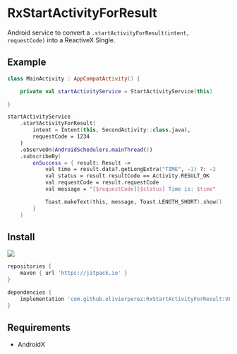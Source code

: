 # RxStartActivityForResult

Android service to convert a `.startActivityForResult(intent, requestCode)` into a ReactiveX Single.

## Example

```kotlin
class MainActivity : AppCompatActivity() {

    private val startActivityService = StartActivityService(this)

}
```

```kotlin
startActivityService
    .startActivityForResult(
        intent = Intent(this, SecondActivity::class.java),
        requestCode = 1234
    )
    .observeOn(AndroidSchedulers.mainThread())
    .subscribeBy(
        onSuccess = { result: Result ->
            val time = result.data?.getLongExtra("TIME", -1) ?: -2
            val status = result.resultCode == Activity.RESULT_OK
            val requestCode = result.requestCode
            val message = "[$requestCode][$status] Time is: $time"

            Toast.makeText(this, message, Toast.LENGTH_SHORT).show()
        }
    )
```

## Install

[![](https://jitpack.io/v/olivierperez/RxStartActivityForResult.svg)](https://jitpack.io/#olivierperez/RxStartActivityForResult)

```groovy
repositories {
    maven { url 'https://jitpack.io' }
}

dependencies {
    implementation 'com.github.olivierperez:RxStartActivityForResult:VERSION'
}
```

## Requirements

- AndroidX
